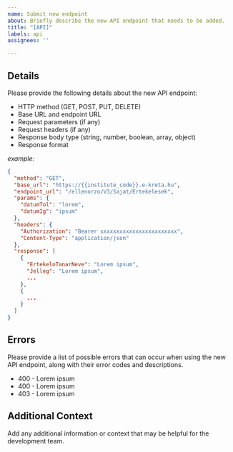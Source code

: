 ```yaml
---
name: Submit new endpoint
about: Briefly describe the new API endpoint that needs to be added.
title: "[API]"
labels: api
assignees: ''

---
```


## Details

Please provide the following details about the new API endpoint:

- HTTP method (GET, POST, PUT, DELETE)
- Base URL and endpoint URL
- Request parameters (if any)
- Request headers (if any)
- Response body type (string, number, boolean, array, object)
- Response format

*example:*
```json
{
  "method": "GET",
  "base_url": "https://{{institute_code}}.e-kreta.hu",
  "endpoint_url": "/ellenorzo/V3/Sajat/Ertekelesek",
  "params": {
    "datumTol": "lorem",
    "datumIg": "ipsum"
  },
  "headers": {
    "Authorization": "Bearer xxxxxxxxxxxxxxxxxxxxxxxx",
    "Content-Type": "application/json"
  },
  "response": [
    {
      "ErtekeloTanarNeve": "Lorem ipsum", 
      "Jelleg": "Lorem ipsum",
      ...
    },
    {
      ...
    }
  ]
}
```

## Errors

Please provide a list of possible errors that can occur when using the new API endpoint, along with their error codes and descriptions.

- 400 - Lorem ipsum
- 400 - Lorem ipsum
- 403 - Lorem ipsum

## Additional Context

Add any additional information or context that may be helpful for the development team.
